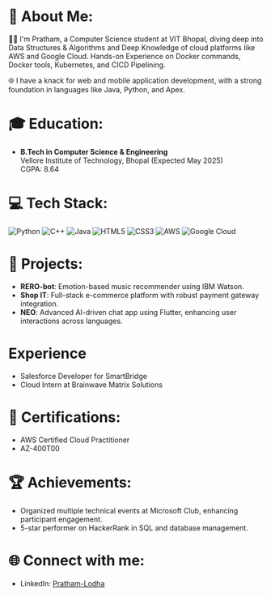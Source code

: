 # 💫 About Me:
👨‍💻 I'm Pratham, a Computer Science student at VIT Bhopal, diving deep into Data Structures & Algorithms and  Deep Knowledge of cloud platforms like AWS and Google Cloud. Hands-on Experience on Docker commands, Docker tools, Kubernetes, and CICD Pipelining. 

🌐 I have a knack for web and mobile application development, with a strong foundation in languages like Java, Python, and Apex.

# 🎓 Education:
- **B.Tech in Computer Science & Engineering**  
  Vellore Institute of Technology, Bhopal (Expected May 2025)  
  CGPA: 8.64

# 💻 Tech Stack:
![Python](https://img.shields.io/badge/Python-3776AB?style=for-the-badge&logo=python&logoColor=white) ![C++](https://img.shields.io/badge/c++-00599C.svg?suites=for-the-badge&logo=c%2B%2B&logoColor=white) ![Java](https://img.shields.io/badge/Java-ED8B00.svg?style=for-the-badge&logo=java&logoColor=white) ![HTML5](https://img.shields.io/badge/html5-E34F26.svg?style=for-the-badge&logo=html5&logoColor=white) ![CSS3](https://img.shields.io/badge/css3-1572B6.svg?style=for-the-badge&logo=css3&logoColor=white) ![AWS](https://img.shields.io/badge/AWS-FF9900.svg?style=for-the-badge&logo=amazon-aws&logoColor=white) ![Google Cloud](https://img.shields.io/badge/Google_Cloud-4285F4?style=for-the-badge&logo=google-cloud&logoColor=white)

# 🚀 Projects:
- **RERO-bot**: Emotion-based music recommender using IBM Watson.
- **Shop IT**: Full-stack e-commerce platform with robust payment gateway integration.
- **NEO**: Advanced AI-driven chat app using Flutter, enhancing user interactions across languages.

# Experience 
- Salesforce Developer for SmartBridge
- Cloud Intern at Brainwave Matrix Solutions 

# 📜 Certifications:
- AWS Certified Cloud Practitioner
- AZ-400T00

# 🏆 Achievements:
- Organized multiple technical events at Microsoft Club, enhancing participant engagement.
- 5-star performer on HackerRank in SQL and database management.

# 🌐 Connect with me:
- LinkedIn: [Pratham-Lodha](https://www.linkedin.com/in/pratham-lodha-5547b02a5/)

